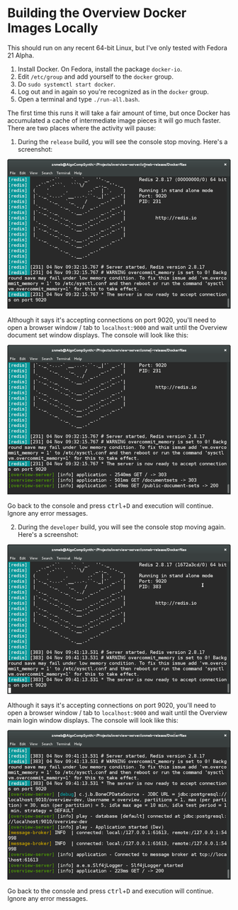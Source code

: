 # Building the Overview Docker Images Locally

This should run on any recent 64-bit Linux, but I've only tested with Fedora 21 Alpha.

1. Install Docker. On Fedora, install the package `docker-io`.
1. Edit `/etc/group` and add yourself to the `docker` group.
1. Do `sudo systemctl start docker`.
1. Log out and in again so you're recognized as in the `docker` group.
1. Open a terminal and type `./run-all.bash`.

The first time this runs it will take a fair amount of time, but once Docker has accumulated a cache of intermediate image pieces it will go much faster. There are two places where the activity will pause:

1. During the `release` build, you will see the console stop moving. Here's a screenshot:

![Redis Ready](https://raw.githubusercontent.com/overview/overview-server/master/znmeb-release/Dockerfiles/RedisReady.png)

Although it says it's accepting connections on port 9020, you'll need to open a browser window / tab to `localhost:9000` and wait until the Overview document set window displays. The console will look like this:

![Application Ready](https://raw.githubusercontent.com/overview/overview-server/master/znmeb-release/Dockerfiles/ApplicationReady.png)

Go back to the console and press <kbd>ctrl</kbd>+<kbd>D</kbd> and execution will continue. Ignore any error messages.

2. During the `developer` build, you will see the console stop moving again. Here's a screenshot:

![Redis Ready Again](https://raw.githubusercontent.com/overview/overview-server/master/znmeb-release/Dockerfiles/RedisReadyAgain.png)

Although it says it's accepting connections on port 9020, you'll need to open a browser window / tab to `localhost:9000` and wait until the Overview main login window displays. The console will look like this:

![Application Ready Again](https://raw.githubusercontent.com/overview/overview-server/master/znmeb-release/Dockerfiles/ApplicationReadyAgain.png)

Go back to the console and press <kbd>ctrl</kbd>+<kbd>D</kbd> and execution will continue. Ignore any error messages.

